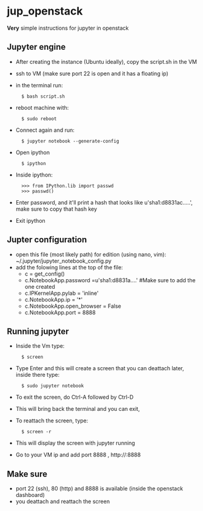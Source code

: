 # jup_openstack
**Very** simple instructions for jupyter in openstack

## Jupyter engine
- After creating the instance (Ubuntu ideally), copy the script.sh in the VM
- ssh to VM (make sure port 22 is open and it has a floating ip)
- in the terminal run:

        $ bash script.sh
- reboot machine with:

        $ sudo reboot
- Connect again and run:

        $ jupyter notebook --generate-config
- Open ipython

        $ ipython
- Inside ipython:

        >>> from IPython.lib import passwd
        >>> passwd()

- Enter password, and it'll print a hash that looks like u'sha1:d8831ac.....', make sure to copy that hash key
- Exit ipython

## Jupter configuration

- open this file (most likely path) for edition (using nano, vim):  ~/.jupyter/jupyter_notebook_config.py
- add the folowing lines at the top of the file:
    - c = get_config()
    - c.NotebookApp.password =u'sha1:d8831a....'  #Make sure to add the one created
    - c.IPKernelApp.pylab = 'inline'
    - c.NotebookApp.ip = '*'
    - c.NotebookApp.open_browser = False
    - c.NotebookApp.port = 8888

## Running jupyter

- Inside the Vm type:

        $ screen
- Type Enter and this will create a screen that you can deattach later, inside there type:

        $ sudo jupyter notebook

- To exit the screen, do Ctrl-A followed by Ctrl-D
- This will bring back the terminal and you can exit,
- To reattach the screen, type: 

        $ screen -r
- This will display the screen with jupyter running

- Go to your VM ip and add port 8888 , http://<ip>:8888

## Make sure

- port 22 (ssh), 80 (http) and 8888 is available (inside the openstack dashboard)
- you deattach and reattach the screen 


